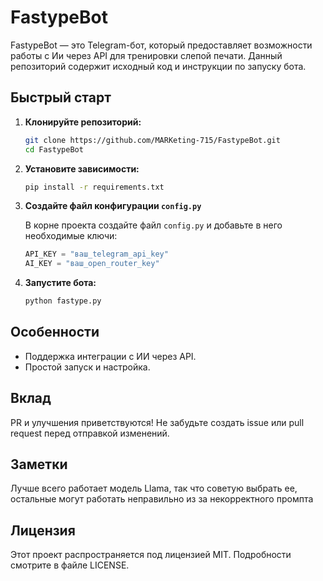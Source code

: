 # FastypeBot

FastypeBot — это Telegram-бот, который предоставляет возможности работы с Ии через API для тренировки слепой печати. Данный репозиторий содержит исходный код и инструкции по запуску бота.

## Быстрый старт

1. **Клонируйте репозиторий:**
   ```bash
   git clone https://github.com/MARKeting-715/FastypeBot.git
   cd FastypeBot
   ```

2. **Установите зависимости:**
   ```bash
   pip install -r requirements.txt
   ```

3. **Создайте файл конфигурации `config.py`**

   В корне проекта создайте файл `config.py` и добавьте в него необходимые ключи:

   ```python
   API_KEY = "ваш_telegram_api_key"
   AI_KEY = "ваш_open_router_key"
   ```

4. **Запустите бота:**
   ```bash
   python fastype.py
   ```

## Особенности

- Поддержка интеграции с ИИ через API.
- Простой запуск и настройка.

## Вклад

PR и улучшения приветствуются! Не забудьте создать issue или pull request перед отправкой изменений.

## Заметки

Лучше всего работает модель Llama, так что советую выбрать ее, остальные могут работать неправильно из за некорректного промпта

## Лицензия

Этот проект распространяется под лицензией MIT. Подробности смотрите в файле LICENSE.
